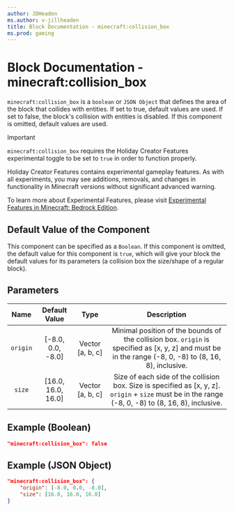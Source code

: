```yaml
---
author: JDHeaden
ms.author: v-jillheaden
title: Block Documentation - minecraft:collision_box
ms.prod: gaming
---
```


# Block Documentation - minecraft:collision_box

`minecraft:collision_box` is a `boolean` or `JSON Object` that defines the area of the block that collides with entities. If set to true, default values are used. If set to false, the block's collision with entities is disabled. If this component is omitted, default values are used.

>[!IMPORTANT]
> `minecraft:collision_box` requires the Holiday Creator Features experimental toggle to be set to `true` in order to function properly.
>
>Holiday Creator Features contains experimental gameplay features. As with all experiments, you may see additions, removals, and changes in functionality in Minecraft versions without significant advanced warning.
>
>To learn more about Experimental Features, please visit [Experimental Features in Minecraft: Bedrock Edition](../../../../../Documents/ExperimentalFeaturesToggle.md).

## Default Value of the Component

This component can be specified as a `Boolean`. If this component is omitted, the default value for this component is `true`, which will give your block the default values for its parameters (a collision box the size/shape of a regular block).

## Parameters

| Name| Default Value | Type|  Description |
|:-----------:|:-----------:|:-----------:|:-----------:|
| `origin`| [-8.0, 0.0, -8.0]| Vector [a, b, c]| Minimal position of the bounds of the collision box. `origin` is specified as [x, y, z] and must be in the range (-8, 0, -8) to (8, 16, 8), inclusive. |
| `size`| [16.0, 16.0, 16.0]| Vector [a, b, c]| Size of each side of the collision box. Size is specified as [x, y, z]. `origin` + `size` must be in the range (-8, 0, -8) to (8, 16, 8), inclusive. |

## Example (Boolean)

```json
"minecraft:collision_box": false
```

## Example (JSON Object)

```json
"minecraft:collision_box": {
    "origin": [-8.0, 0.0, -8.0],
    "size": [16.0, 16.0, 16.0]
}
```
